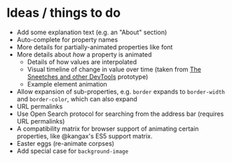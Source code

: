 # Ideas / things to do

* Add some explanation text (e.g. an "About" section)
* Auto-complete for property names
* More details for partially-animated properties like font
* More details about _how_ a property is animated
    * Details of how values are interpolated
    * Visual timeline of change in value over time (taken from [The Sneetches and other DevTools](https://shoehornwithteeth.com/ramblings/2014/08/the-sneetches-and-other-devtools/) prototype)
    * Example element animation
* Allow expansion of sub-properties, e.g. `border` expands to `border-width` and `border-color`, which can also expand
* URL permalinks
* Use Open Search protocol for searching from the address bar (requires URL permalinks)
* A compatibility matrix for browser support of animating certain properties, like @kangax's ES5 support matrix.
* Easter eggs (re-animate corpses)
* Add special case for `background-image`
